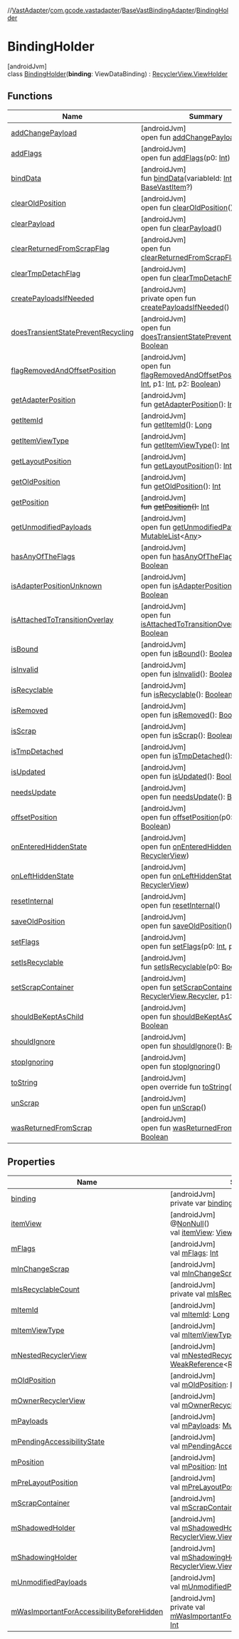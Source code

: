 //[VastAdapter](../../../../index.md)/[com.gcode.vastadapter](../../index.md)/[BaseVastBindingAdapter](../index.md)/[BindingHolder](index.md)

# BindingHolder

[androidJvm]\
class [BindingHolder](index.md)(**binding**: ViewDataBinding) : [RecyclerView.ViewHolder](https://developer.android.com/reference/kotlin/androidx/recyclerview/widget/RecyclerView.ViewHolder.html)

## Functions

| Name | Summary |
|---|---|
| [addChangePayload](index.md#261292935%2FFunctions%2F459025563) | [androidJvm]<br>open fun [addChangePayload](index.md#261292935%2FFunctions%2F459025563)(p0: [Any](https://kotlinlang.org/api/latest/jvm/stdlib/kotlin/-any/index.html)) |
| [addFlags](index.md#-98255429%2FFunctions%2F459025563) | [androidJvm]<br>open fun [addFlags](index.md#-98255429%2FFunctions%2F459025563)(p0: [Int](https://kotlinlang.org/api/latest/jvm/stdlib/kotlin/-int/index.html)) |
| [bindData](bind-data.md) | [androidJvm]<br>fun [bindData](bind-data.md)(variableId: [Int](https://kotlinlang.org/api/latest/jvm/stdlib/kotlin/-int/index.html), item: [BaseVastItem](../../-base-vast-item/index.md)?) |
| [clearOldPosition](index.md#1542333312%2FFunctions%2F459025563) | [androidJvm]<br>open fun [clearOldPosition](index.md#1542333312%2FFunctions%2F459025563)() |
| [clearPayload](index.md#-1678162526%2FFunctions%2F459025563) | [androidJvm]<br>open fun [clearPayload](index.md#-1678162526%2FFunctions%2F459025563)() |
| [clearReturnedFromScrapFlag](index.md#-1553068564%2FFunctions%2F459025563) | [androidJvm]<br>open fun [clearReturnedFromScrapFlag](index.md#-1553068564%2FFunctions%2F459025563)() |
| [clearTmpDetachFlag](index.md#923797466%2FFunctions%2F459025563) | [androidJvm]<br>open fun [clearTmpDetachFlag](index.md#923797466%2FFunctions%2F459025563)() |
| [createPayloadsIfNeeded](index.md#1328516304%2FFunctions%2F459025563) | [androidJvm]<br>private open fun [createPayloadsIfNeeded](index.md#1328516304%2FFunctions%2F459025563)() |
| [doesTransientStatePreventRecycling](index.md#950310091%2FFunctions%2F459025563) | [androidJvm]<br>open fun [doesTransientStatePreventRecycling](index.md#950310091%2FFunctions%2F459025563)(): [Boolean](https://kotlinlang.org/api/latest/jvm/stdlib/kotlin/-boolean/index.html) |
| [flagRemovedAndOffsetPosition](index.md#-1556540183%2FFunctions%2F459025563) | [androidJvm]<br>open fun [flagRemovedAndOffsetPosition](index.md#-1556540183%2FFunctions%2F459025563)(p0: [Int](https://kotlinlang.org/api/latest/jvm/stdlib/kotlin/-int/index.html), p1: [Int](https://kotlinlang.org/api/latest/jvm/stdlib/kotlin/-int/index.html), p2: [Boolean](https://kotlinlang.org/api/latest/jvm/stdlib/kotlin/-boolean/index.html)) |
| [getAdapterPosition](index.md#644519777%2FFunctions%2F459025563) | [androidJvm]<br>fun [getAdapterPosition](index.md#644519777%2FFunctions%2F459025563)(): [Int](https://kotlinlang.org/api/latest/jvm/stdlib/kotlin/-int/index.html) |
| [getItemId](index.md#1378485811%2FFunctions%2F459025563) | [androidJvm]<br>fun [getItemId](index.md#1378485811%2FFunctions%2F459025563)(): [Long](https://kotlinlang.org/api/latest/jvm/stdlib/kotlin/-long/index.html) |
| [getItemViewType](index.md#-1649344625%2FFunctions%2F459025563) | [androidJvm]<br>fun [getItemViewType](index.md#-1649344625%2FFunctions%2F459025563)(): [Int](https://kotlinlang.org/api/latest/jvm/stdlib/kotlin/-int/index.html) |
| [getLayoutPosition](index.md#-1407255826%2FFunctions%2F459025563) | [androidJvm]<br>fun [getLayoutPosition](index.md#-1407255826%2FFunctions%2F459025563)(): [Int](https://kotlinlang.org/api/latest/jvm/stdlib/kotlin/-int/index.html) |
| [getOldPosition](index.md#-1203059319%2FFunctions%2F459025563) | [androidJvm]<br>fun [getOldPosition](index.md#-1203059319%2FFunctions%2F459025563)(): [Int](https://kotlinlang.org/api/latest/jvm/stdlib/kotlin/-int/index.html) |
| [getPosition](index.md#-1155470344%2FFunctions%2F459025563) | [androidJvm]<br>~~fun~~ [~~getPosition~~](index.md#-1155470344%2FFunctions%2F459025563)~~(~~~~)~~~~:~~ [Int](https://kotlinlang.org/api/latest/jvm/stdlib/kotlin/-int/index.html) |
| [getUnmodifiedPayloads](index.md#-1340096838%2FFunctions%2F459025563) | [androidJvm]<br>open fun [getUnmodifiedPayloads](index.md#-1340096838%2FFunctions%2F459025563)(): [MutableList](https://kotlinlang.org/api/latest/jvm/stdlib/kotlin.collections/-mutable-list/index.html)<[Any](https://kotlinlang.org/api/latest/jvm/stdlib/kotlin/-any/index.html)> |
| [hasAnyOfTheFlags](index.md#-1508071070%2FFunctions%2F459025563) | [androidJvm]<br>open fun [hasAnyOfTheFlags](index.md#-1508071070%2FFunctions%2F459025563)(p0: [Int](https://kotlinlang.org/api/latest/jvm/stdlib/kotlin/-int/index.html)): [Boolean](https://kotlinlang.org/api/latest/jvm/stdlib/kotlin/-boolean/index.html) |
| [isAdapterPositionUnknown](index.md#-38574553%2FFunctions%2F459025563) | [androidJvm]<br>open fun [isAdapterPositionUnknown](index.md#-38574553%2FFunctions%2F459025563)(): [Boolean](https://kotlinlang.org/api/latest/jvm/stdlib/kotlin/-boolean/index.html) |
| [isAttachedToTransitionOverlay](index.md#335386437%2FFunctions%2F459025563) | [androidJvm]<br>open fun [isAttachedToTransitionOverlay](index.md#335386437%2FFunctions%2F459025563)(): [Boolean](https://kotlinlang.org/api/latest/jvm/stdlib/kotlin/-boolean/index.html) |
| [isBound](index.md#-871435581%2FFunctions%2F459025563) | [androidJvm]<br>open fun [isBound](index.md#-871435581%2FFunctions%2F459025563)(): [Boolean](https://kotlinlang.org/api/latest/jvm/stdlib/kotlin/-boolean/index.html) |
| [isInvalid](index.md#1764418410%2FFunctions%2F459025563) | [androidJvm]<br>open fun [isInvalid](index.md#1764418410%2FFunctions%2F459025563)(): [Boolean](https://kotlinlang.org/api/latest/jvm/stdlib/kotlin/-boolean/index.html) |
| [isRecyclable](index.md#-1703443315%2FFunctions%2F459025563) | [androidJvm]<br>fun [isRecyclable](index.md#-1703443315%2FFunctions%2F459025563)(): [Boolean](https://kotlinlang.org/api/latest/jvm/stdlib/kotlin/-boolean/index.html) |
| [isRemoved](index.md#903910689%2FFunctions%2F459025563) | [androidJvm]<br>open fun [isRemoved](index.md#903910689%2FFunctions%2F459025563)(): [Boolean](https://kotlinlang.org/api/latest/jvm/stdlib/kotlin/-boolean/index.html) |
| [isScrap](index.md#1114019792%2FFunctions%2F459025563) | [androidJvm]<br>open fun [isScrap](index.md#1114019792%2FFunctions%2F459025563)(): [Boolean](https://kotlinlang.org/api/latest/jvm/stdlib/kotlin/-boolean/index.html) |
| [isTmpDetached](index.md#1073894904%2FFunctions%2F459025563) | [androidJvm]<br>open fun [isTmpDetached](index.md#1073894904%2FFunctions%2F459025563)(): [Boolean](https://kotlinlang.org/api/latest/jvm/stdlib/kotlin/-boolean/index.html) |
| [isUpdated](index.md#-1973462746%2FFunctions%2F459025563) | [androidJvm]<br>open fun [isUpdated](index.md#-1973462746%2FFunctions%2F459025563)(): [Boolean](https://kotlinlang.org/api/latest/jvm/stdlib/kotlin/-boolean/index.html) |
| [needsUpdate](index.md#-847853903%2FFunctions%2F459025563) | [androidJvm]<br>open fun [needsUpdate](index.md#-847853903%2FFunctions%2F459025563)(): [Boolean](https://kotlinlang.org/api/latest/jvm/stdlib/kotlin/-boolean/index.html) |
| [offsetPosition](index.md#-626976801%2FFunctions%2F459025563) | [androidJvm]<br>open fun [offsetPosition](index.md#-626976801%2FFunctions%2F459025563)(p0: [Int](https://kotlinlang.org/api/latest/jvm/stdlib/kotlin/-int/index.html), p1: [Boolean](https://kotlinlang.org/api/latest/jvm/stdlib/kotlin/-boolean/index.html)) |
| [onEnteredHiddenState](index.md#-1314651163%2FFunctions%2F459025563) | [androidJvm]<br>open fun [onEnteredHiddenState](index.md#-1314651163%2FFunctions%2F459025563)(p0: [RecyclerView](https://developer.android.com/reference/kotlin/androidx/recyclerview/widget/RecyclerView.html)) |
| [onLeftHiddenState](index.md#-142764541%2FFunctions%2F459025563) | [androidJvm]<br>open fun [onLeftHiddenState](index.md#-142764541%2FFunctions%2F459025563)(p0: [RecyclerView](https://developer.android.com/reference/kotlin/androidx/recyclerview/widget/RecyclerView.html)) |
| [resetInternal](index.md#-439112821%2FFunctions%2F459025563) | [androidJvm]<br>open fun [resetInternal](index.md#-439112821%2FFunctions%2F459025563)() |
| [saveOldPosition](index.md#-1570989724%2FFunctions%2F459025563) | [androidJvm]<br>open fun [saveOldPosition](index.md#-1570989724%2FFunctions%2F459025563)() |
| [setFlags](index.md#1913047905%2FFunctions%2F459025563) | [androidJvm]<br>open fun [setFlags](index.md#1913047905%2FFunctions%2F459025563)(p0: [Int](https://kotlinlang.org/api/latest/jvm/stdlib/kotlin/-int/index.html), p1: [Int](https://kotlinlang.org/api/latest/jvm/stdlib/kotlin/-int/index.html)) |
| [setIsRecyclable](index.md#-1860912636%2FFunctions%2F459025563) | [androidJvm]<br>fun [setIsRecyclable](index.md#-1860912636%2FFunctions%2F459025563)(p0: [Boolean](https://kotlinlang.org/api/latest/jvm/stdlib/kotlin/-boolean/index.html)) |
| [setScrapContainer](index.md#-1794523421%2FFunctions%2F459025563) | [androidJvm]<br>open fun [setScrapContainer](index.md#-1794523421%2FFunctions%2F459025563)(p0: [RecyclerView.Recycler](https://developer.android.com/reference/kotlin/androidx/recyclerview/widget/RecyclerView.Recycler.html), p1: [Boolean](https://kotlinlang.org/api/latest/jvm/stdlib/kotlin/-boolean/index.html)) |
| [shouldBeKeptAsChild](index.md#2126280289%2FFunctions%2F459025563) | [androidJvm]<br>open fun [shouldBeKeptAsChild](index.md#2126280289%2FFunctions%2F459025563)(): [Boolean](https://kotlinlang.org/api/latest/jvm/stdlib/kotlin/-boolean/index.html) |
| [shouldIgnore](index.md#-1576574146%2FFunctions%2F459025563) | [androidJvm]<br>open fun [shouldIgnore](index.md#-1576574146%2FFunctions%2F459025563)(): [Boolean](https://kotlinlang.org/api/latest/jvm/stdlib/kotlin/-boolean/index.html) |
| [stopIgnoring](index.md#1900238322%2FFunctions%2F459025563) | [androidJvm]<br>open fun [stopIgnoring](index.md#1900238322%2FFunctions%2F459025563)() |
| [toString](index.md#-1200015593%2FFunctions%2F459025563) | [androidJvm]<br>open override fun [toString](index.md#-1200015593%2FFunctions%2F459025563)(): [String](https://kotlinlang.org/api/latest/jvm/stdlib/kotlin/-string/index.html) |
| [unScrap](index.md#1008577791%2FFunctions%2F459025563) | [androidJvm]<br>open fun [unScrap](index.md#1008577791%2FFunctions%2F459025563)() |
| [wasReturnedFromScrap](index.md#662064276%2FFunctions%2F459025563) | [androidJvm]<br>open fun [wasReturnedFromScrap](index.md#662064276%2FFunctions%2F459025563)(): [Boolean](https://kotlinlang.org/api/latest/jvm/stdlib/kotlin/-boolean/index.html) |

## Properties

| Name | Summary |
|---|---|
| [binding](binding.md) | [androidJvm]<br>private var [binding](binding.md): ViewDataBinding |
| [itemView](index.md#-1326660397%2FProperties%2F459025563) | [androidJvm]<br>@[NonNull](https://developer.android.com/reference/kotlin/androidx/annotation/NonNull.html)()<br>val [itemView](index.md#-1326660397%2FProperties%2F459025563): [View](https://developer.android.com/reference/kotlin/android/view/View.html) |
| [mFlags](index.md#904189137%2FProperties%2F459025563) | [androidJvm]<br>val [mFlags](index.md#904189137%2FProperties%2F459025563): [Int](https://kotlinlang.org/api/latest/jvm/stdlib/kotlin/-int/index.html) |
| [mInChangeScrap](index.md#1638782556%2FProperties%2F459025563) | [androidJvm]<br>val [mInChangeScrap](index.md#1638782556%2FProperties%2F459025563): [Boolean](https://kotlinlang.org/api/latest/jvm/stdlib/kotlin/-boolean/index.html) |
| [mIsRecyclableCount](index.md#-1221071457%2FProperties%2F459025563) | [androidJvm]<br>private val [mIsRecyclableCount](index.md#-1221071457%2FProperties%2F459025563): [Int](https://kotlinlang.org/api/latest/jvm/stdlib/kotlin/-int/index.html) |
| [mItemId](index.md#-280116844%2FProperties%2F459025563) | [androidJvm]<br>val [mItemId](index.md#-280116844%2FProperties%2F459025563): [Long](https://kotlinlang.org/api/latest/jvm/stdlib/kotlin/-long/index.html) |
| [mItemViewType](index.md#-854004176%2FProperties%2F459025563) | [androidJvm]<br>val [mItemViewType](index.md#-854004176%2FProperties%2F459025563): [Int](https://kotlinlang.org/api/latest/jvm/stdlib/kotlin/-int/index.html) |
| [mNestedRecyclerView](index.md#1304278055%2FProperties%2F459025563) | [androidJvm]<br>val [mNestedRecyclerView](index.md#1304278055%2FProperties%2F459025563): [WeakReference](https://developer.android.com/reference/kotlin/java/lang/ref/WeakReference.html)<[RecyclerView](https://developer.android.com/reference/kotlin/androidx/recyclerview/widget/RecyclerView.html)> |
| [mOldPosition](index.md#-1731592504%2FProperties%2F459025563) | [androidJvm]<br>val [mOldPosition](index.md#-1731592504%2FProperties%2F459025563): [Int](https://kotlinlang.org/api/latest/jvm/stdlib/kotlin/-int/index.html) |
| [mOwnerRecyclerView](index.md#-1524485375%2FProperties%2F459025563) | [androidJvm]<br>val [mOwnerRecyclerView](index.md#-1524485375%2FProperties%2F459025563): [RecyclerView](https://developer.android.com/reference/kotlin/androidx/recyclerview/widget/RecyclerView.html) |
| [mPayloads](index.md#-389693667%2FProperties%2F459025563) | [androidJvm]<br>val [mPayloads](index.md#-389693667%2FProperties%2F459025563): [MutableList](https://kotlinlang.org/api/latest/jvm/stdlib/kotlin.collections/-mutable-list/index.html)<[Any](https://kotlinlang.org/api/latest/jvm/stdlib/kotlin/-any/index.html)> |
| [mPendingAccessibilityState](index.md#154437982%2FProperties%2F459025563) | [androidJvm]<br>val [mPendingAccessibilityState](index.md#154437982%2FProperties%2F459025563): [Int](https://kotlinlang.org/api/latest/jvm/stdlib/kotlin/-int/index.html) |
| [mPosition](index.md#-1639754983%2FProperties%2F459025563) | [androidJvm]<br>val [mPosition](index.md#-1639754983%2FProperties%2F459025563): [Int](https://kotlinlang.org/api/latest/jvm/stdlib/kotlin/-int/index.html) |
| [mPreLayoutPosition](index.md#-1132013118%2FProperties%2F459025563) | [androidJvm]<br>val [mPreLayoutPosition](index.md#-1132013118%2FProperties%2F459025563): [Int](https://kotlinlang.org/api/latest/jvm/stdlib/kotlin/-int/index.html) |
| [mScrapContainer](index.md#-991329614%2FProperties%2F459025563) | [androidJvm]<br>val [mScrapContainer](index.md#-991329614%2FProperties%2F459025563): [RecyclerView.Recycler](https://developer.android.com/reference/kotlin/androidx/recyclerview/widget/RecyclerView.Recycler.html) |
| [mShadowedHolder](index.md#111069815%2FProperties%2F459025563) | [androidJvm]<br>val [mShadowedHolder](index.md#111069815%2FProperties%2F459025563): [RecyclerView.ViewHolder](https://developer.android.com/reference/kotlin/androidx/recyclerview/widget/RecyclerView.ViewHolder.html) |
| [mShadowingHolder](index.md#-929021846%2FProperties%2F459025563) | [androidJvm]<br>val [mShadowingHolder](index.md#-929021846%2FProperties%2F459025563): [RecyclerView.ViewHolder](https://developer.android.com/reference/kotlin/androidx/recyclerview/widget/RecyclerView.ViewHolder.html) |
| [mUnmodifiedPayloads](index.md#-970428261%2FProperties%2F459025563) | [androidJvm]<br>val [mUnmodifiedPayloads](index.md#-970428261%2FProperties%2F459025563): [MutableList](https://kotlinlang.org/api/latest/jvm/stdlib/kotlin.collections/-mutable-list/index.html)<[Any](https://kotlinlang.org/api/latest/jvm/stdlib/kotlin/-any/index.html)> |
| [mWasImportantForAccessibilityBeforeHidden](index.md#-52174725%2FProperties%2F459025563) | [androidJvm]<br>private val [mWasImportantForAccessibilityBeforeHidden](index.md#-52174725%2FProperties%2F459025563): [Int](https://kotlinlang.org/api/latest/jvm/stdlib/kotlin/-int/index.html) |
